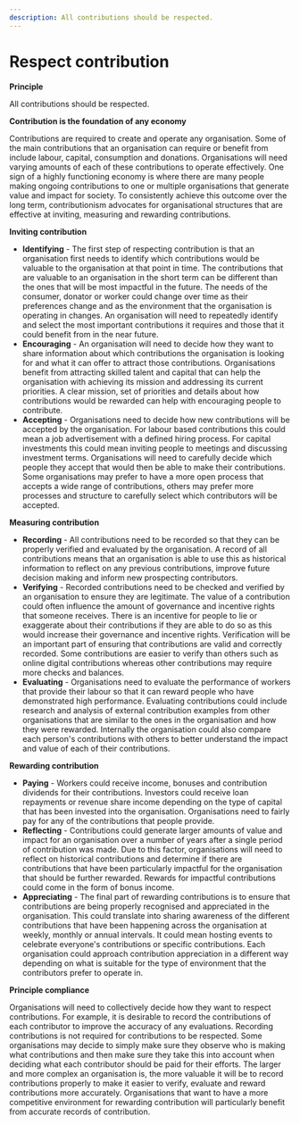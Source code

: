 ```yaml
---
description: All contributions should be respected.
---
```


# Respect contribution

**Principle**

All contributions should be respected.



**Contribution is the foundation of any economy**

Contributions are required to create and operate any organisation. Some of the main contributions that an organisation can require or benefit from include labour, capital, consumption and donations. Organisations will need varying amounts of each of these contributions to operate effectively. One sign of a highly functioning economy is where there are many people making ongoing contributions to one or multiple organisations that generate value and impact for society. To consistently achieve this outcome over the long term, contributionism advocates for organisational structures that are effective at inviting, measuring and rewarding contributions.



**Inviting contribution**

* **Identifying** - The first step of respecting contribution is that an organisation first needs to identify which contributions would be valuable to the organisation at that point in time. The contributions that are valuable to an organisation in the short term can be different than the ones that will be most impactful in the future. The needs of the consumer, donator or worker could change over time as their preferences change and as the environment that the organisation is operating in changes. An organisation will need to repeatedly identify and select the most important contributions it requires and those that it could benefit from in the near future.
* **Encouraging** - An organisation will need to decide how they want to share information about which contributions the organisation is looking for and what it can offer to attract those contributions. Organisations benefit from attracting skilled talent and capital that can help the organisation with achieving its mission and addressing its current priorities. A clear mission, set of priorities and details about how contributions would be rewarded can help with encouraging people to contribute.
* **Accepting** - Organisations need to decide how new contributions will be accepted by the organisation. For labour based contributions this could mean a job advertisement with a defined hiring process. For capital investments this could mean inviting people to meetings and discussing investment terms. Organisations will need to carefully decide which people they accept that would then be able to make their contributions. Some organisations may prefer to have a more open process that accepts a wide range of contributions, others may prefer more processes and structure to carefully select which contributors will be accepted.



**Measuring contribution**

* **Recording** - All contributions need to be recorded so that they can be properly verified and evaluated by the organisation. A record of all contributions means that an organisation is able to use this as historical information to reflect on any previous contributions, improve future decision making and inform new prospecting contributors.
* **Verifying** - Recorded contributions need to be checked and verified by an organisation to ensure they are legitimate. The value of a contribution could often influence the amount of governance and incentive rights that someone receives. There is an incentive for people to lie or exaggerate about their contributions if they are able to do so as this would increase their governance and incentive rights. Verification will be an important part of ensuring that contributions are valid and correctly recorded. Some contributions are easier to verify than others such as online digital contributions whereas other contributions may require more checks and balances.
* **Evaluating** - Organisations need to evaluate the performance of workers that provide their labour so that it can reward people who have demonstrated high performance. Evaluating contributions could include research and analysis of external contribution examples from other organisations that are similar to the ones in the organisation and how they were rewarded. Internally the organisation could also compare each person's contributions with others to better understand the impact and value of each of their contributions.



**Rewarding contribution**

* **Paying** - Workers could receive income, bonuses and contribution dividends for their contributions. Investors could receive loan repayments or revenue share income depending on the type of capital that has been invested into the organisation. Organisations need to fairly pay for any of the contributions that people provide.
* **Reflecting** - Contributions could generate larger amounts of value and impact for an organisation over a number of years after a single period of contribution was made. Due to this factor, organisations will need to reflect on historical contributions and determine if there are contributions that have been particularly impactful for the organisation that should be further rewarded. Rewards for impactful contributions could come in the form of bonus income.
* **Appreciating** - The final part of rewarding contributions is to ensure that contributions are being properly recognised and appreciated in the organisation. This could translate into sharing awareness of the different contributions that have been happening across the organisation at weekly, monthly or annual intervals. It could mean hosting events to celebrate everyone's contributions or specific contributions. Each organisation could approach contribution appreciation in a different way depending on what is suitable for the type of environment that the contributors prefer to operate in.



**Principle compliance**

Organisations will need to collectively decide how they want to respect contributions. For example, it is desirable to record the contributions of each contributor to improve the accuracy of any evaluations. Recording contributions is not required for contributions to be respected. Some organisations may decide to simply make sure they observe who is making what contributions and then make sure they take this into account when deciding what each contributor should be paid for their efforts. The larger and more complex an organisation is, the more valuable it will be to record contributions properly to make it easier to verify, evaluate and reward contributions more accurately. Organisations that want to have a more competitive environment for rewarding contribution will particularly benefit from accurate records of contribution.

